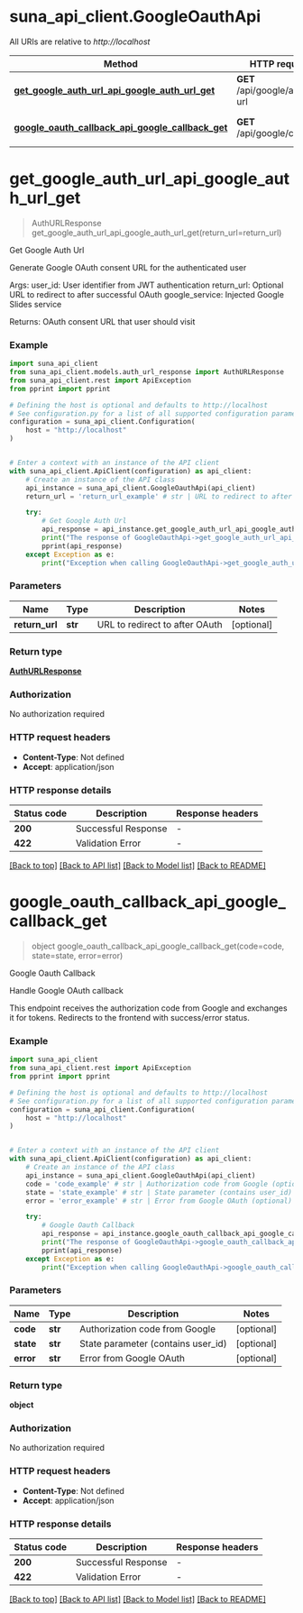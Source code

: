 # suna_api_client.GoogleOauthApi

All URIs are relative to *http://localhost*

Method | HTTP request | Description
------------- | ------------- | -------------
[**get_google_auth_url_api_google_auth_url_get**](GoogleOauthApi.md#get_google_auth_url_api_google_auth_url_get) | **GET** /api/google/auth-url | Get Google Auth Url
[**google_oauth_callback_api_google_callback_get**](GoogleOauthApi.md#google_oauth_callback_api_google_callback_get) | **GET** /api/google/callback | Google Oauth Callback


# **get_google_auth_url_api_google_auth_url_get**
> AuthURLResponse get_google_auth_url_api_google_auth_url_get(return_url=return_url)

Get Google Auth Url

Generate Google OAuth consent URL for the authenticated user

Args:
    user_id: User identifier from JWT authentication
    return_url: Optional URL to redirect to after successful OAuth
    google_service: Injected Google Slides service

Returns:
    OAuth consent URL that user should visit

### Example


```python
import suna_api_client
from suna_api_client.models.auth_url_response import AuthURLResponse
from suna_api_client.rest import ApiException
from pprint import pprint

# Defining the host is optional and defaults to http://localhost
# See configuration.py for a list of all supported configuration parameters.
configuration = suna_api_client.Configuration(
    host = "http://localhost"
)


# Enter a context with an instance of the API client
with suna_api_client.ApiClient(configuration) as api_client:
    # Create an instance of the API class
    api_instance = suna_api_client.GoogleOauthApi(api_client)
    return_url = 'return_url_example' # str | URL to redirect to after OAuth (optional)

    try:
        # Get Google Auth Url
        api_response = api_instance.get_google_auth_url_api_google_auth_url_get(return_url=return_url)
        print("The response of GoogleOauthApi->get_google_auth_url_api_google_auth_url_get:\n")
        pprint(api_response)
    except Exception as e:
        print("Exception when calling GoogleOauthApi->get_google_auth_url_api_google_auth_url_get: %s\n" % e)
```



### Parameters


Name | Type | Description  | Notes
------------- | ------------- | ------------- | -------------
 **return_url** | **str**| URL to redirect to after OAuth | [optional] 

### Return type

[**AuthURLResponse**](AuthURLResponse.md)

### Authorization

No authorization required

### HTTP request headers

 - **Content-Type**: Not defined
 - **Accept**: application/json

### HTTP response details

| Status code | Description | Response headers |
|-------------|-------------|------------------|
**200** | Successful Response |  -  |
**422** | Validation Error |  -  |

[[Back to top]](#) [[Back to API list]](../README.md#documentation-for-api-endpoints) [[Back to Model list]](../README.md#documentation-for-models) [[Back to README]](../README.md)

# **google_oauth_callback_api_google_callback_get**
> object google_oauth_callback_api_google_callback_get(code=code, state=state, error=error)

Google Oauth Callback

Handle Google OAuth callback

This endpoint receives the authorization code from Google and exchanges it for tokens.
Redirects to the frontend with success/error status.

### Example


```python
import suna_api_client
from suna_api_client.rest import ApiException
from pprint import pprint

# Defining the host is optional and defaults to http://localhost
# See configuration.py for a list of all supported configuration parameters.
configuration = suna_api_client.Configuration(
    host = "http://localhost"
)


# Enter a context with an instance of the API client
with suna_api_client.ApiClient(configuration) as api_client:
    # Create an instance of the API class
    api_instance = suna_api_client.GoogleOauthApi(api_client)
    code = 'code_example' # str | Authorization code from Google (optional)
    state = 'state_example' # str | State parameter (contains user_id) (optional)
    error = 'error_example' # str | Error from Google OAuth (optional)

    try:
        # Google Oauth Callback
        api_response = api_instance.google_oauth_callback_api_google_callback_get(code=code, state=state, error=error)
        print("The response of GoogleOauthApi->google_oauth_callback_api_google_callback_get:\n")
        pprint(api_response)
    except Exception as e:
        print("Exception when calling GoogleOauthApi->google_oauth_callback_api_google_callback_get: %s\n" % e)
```



### Parameters


Name | Type | Description  | Notes
------------- | ------------- | ------------- | -------------
 **code** | **str**| Authorization code from Google | [optional] 
 **state** | **str**| State parameter (contains user_id) | [optional] 
 **error** | **str**| Error from Google OAuth | [optional] 

### Return type

**object**

### Authorization

No authorization required

### HTTP request headers

 - **Content-Type**: Not defined
 - **Accept**: application/json

### HTTP response details

| Status code | Description | Response headers |
|-------------|-------------|------------------|
**200** | Successful Response |  -  |
**422** | Validation Error |  -  |

[[Back to top]](#) [[Back to API list]](../README.md#documentation-for-api-endpoints) [[Back to Model list]](../README.md#documentation-for-models) [[Back to README]](../README.md)


